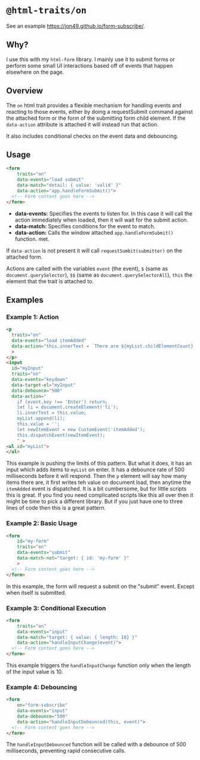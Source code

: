 # `@html-traits/on`

See an example <https://jon49.github.io/form-subscribe/>.

## Why?

I use this with my `html-form` library. I mainly use it to submit forms or
perform some small UI interactions based off of events that happen elsewhere on
the page.

## Overview

The `on` html trait provides a flexible mechanism for handling events and
reacting to those events, either by doing a requestSubmit command against the
attached form or the form of the submitting form child element. If the
`data-action` attribute is attached it will instead run that action.

It also includes conditional checks on the event data and debouncing.

## Usage

```html
<form
    traits="on"
    data-events="load submit"
    data-match="detail: { value: 'valid' }"
    data-action="app.handleFormSubmit()">
  <!-- Form content goes here -->
</form>
```

- **data-events:** Specifies the events to listen for. In this case it will call
  the action immediately when loaded, then it will wait for the submit action.
- **data-match:** Specifies conditions for the event to match.
- **data-action:** Calls the window attached `app.handleFormSubmit()` function.
  met.

If `data-action` is not present it will call `requestSumbit(submitter)` on the
attached form.

Actions are called with the variables `event` (the event), `$` (same as
`document.querySelector`), `$$` (same as `document.querySelectorAll`), `this`
the element that the trait is attached to.

## Examples

### Example 1: Action

```html
<p 
  traits="on"
  data-events="load itemAdded"
  data-action="this.innerText = `There are ${myList.childElementCount} items.`"
  >
</p>
<input
  id="myInput"
  traits="on"
  data-events="keydown"
  data-target-el="myInput"
  data-debounce="500"
  data-action="
    if (event.key !== 'Enter') return;
    let li = document.createElement('li');
    li.innerText = this.value;
    myList.append(li);
    this.value = '';
    let newItemEvent = new CustomEvent('itemAdded');
    this.dispatchEvent(newItemEvent);
    " >
<ul id="myList">
</ul>
```

This example is pushing the limits of this pattern. But what it does, it has an
input which adds items to `myList` on enter. It has a debounce rate of 500
milliseconds before it will respond. Then the `p` element will say how many
items there are, it first writes teh value on document load, then anytime the
`itemAdded` event is dispatched. It is a bit cumbersome, but for little scripts
this is great. If you find you need complicated scripts like this all over then
it might be time to pick a different library. But if you just have one to three
lines of code then this is a great pattern.

### Example 2: Basic Usage

```html
<form
    id="my-form"
    traits="on"
    data-events="submit"
    data-match-not="target: { id: 'my-form' }"
    >
  <!-- Form content goes here -->
</form>
```

In this example, the form will request a submit on the "submit" event. Except
when itself is submitted.

### Example 3: Conditional Execution

```html
<form
    traits="on"
    data-events="input"
    data-match="target: { value: { length: 10} }"
    data-action="handleInputChange(event)">
  <!-- Form content goes here -->
</form>
```

This example triggers the `handleInputChange` function only when the length of the
input value is 10.

### Example 4: Debouncing

```html
<form
    on="form-subscribe"
    data-events="input"
    data-debounce="500"
    data-action="handleInputDebounced(this, event)">
  <!-- Form content goes here -->
</form>
```

The `handleInputDebounced` function will be called with a debounce of 500
milliseconds, preventing rapid consecutive calls.

